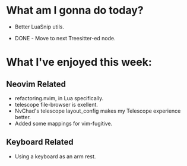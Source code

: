 # What am I gonna do today?

- Better LuaSnip utils.

- DONE - Move to next Treesitter-ed node.

# What I've enjoyed this week:

## Neovim Related
- refactoring.nvim, in Lua specifically.
- telescope file-browser is exellent.
- NvChad's telescope layout_config makes my Telescope experience better.
- Added some mappings for vim-fugitive.

## Keyboard Related
- Using a keyboard as an arm rest.
